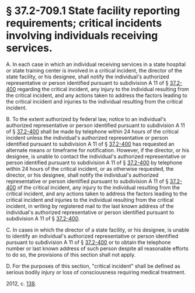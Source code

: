 # § 37.2-709.1 State facility reporting requirements; critical incidents involving individuals receiving services.

<p>A. In each case in which an individual receiving services in a state hospital or state training center is involved in a critical incident, the director of the state facility, or his designee, shall notify the individual's authorized representative or person identified pursuant to subdivision A 11 of § <a href='http://law.lis.virginia.gov/vacode/37.2-400/'>37.2-400</a> regarding the critical incident, any injury to the individual resulting from the critical incident, and any actions taken to address the factors leading to the critical incident and injuries to the individual resulting from the critical incident.</p><p>B. To the extent authorized by federal law, notice to an individual's authorized representative or person identified pursuant to subdivision A 11 of § <a href='http://law.lis.virginia.gov/vacode/37.2-400/'>37.2-400</a> shall be made by telephone within 24 hours of the critical incident unless the individual's authorized representative or person identified pursuant to subdivision A 11 of § <a href='http://law.lis.virginia.gov/vacode/37.2-400/'>37.2-400</a> has requested an alternate means or timeframe for notification. However, if the director, or his designee, is unable to contact the individual's authorized representative or person identified pursuant to subdivision A 11 of § <a href='http://law.lis.virginia.gov/vacode/37.2-400/'>37.2-400</a> by telephone within 24 hours of the critical incident, or as otherwise requested, the director, or his designee, shall notify the individual's authorized representative or person identified pursuant to subdivision A 11 of § <a href='http://law.lis.virginia.gov/vacode/37.2-400/'>37.2-400</a> of the critical incident, any injury to the individual resulting from the critical incident, and any actions taken to address the factors leading to the critical incident and injuries to the individual resulting from the critical incident, in writing by registered mail to the last known address of the individual's authorized representative or person identified pursuant to subdivision A 11 of § <a href='http://law.lis.virginia.gov/vacode/37.2-400/'>37.2-400</a>.</p><p>C. In cases in which the director of a state facility, or his designee, is unable to identify an individual's authorized representative or person identified pursuant to subdivision A 11 of § <a href='http://law.lis.virginia.gov/vacode/37.2-400/'>37.2-400</a> or to obtain the telephone number or last known address of such person despite all reasonable efforts to do so, the provisions of this section shall not apply.</p><p>D. For the purposes of this section, "critical incident" shall be defined as serious bodily injury or loss of consciousness requiring medical treatment.</p><p>2012, c. <a href='http://lis.virginia.gov/cgi-bin/legp604.exe?121+ful+CHAP0138'>138</a>.</p>
